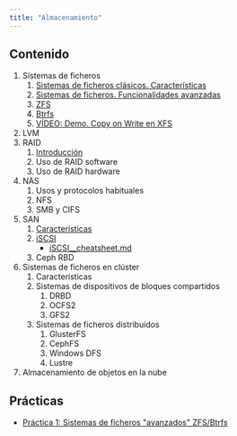 ```yaml
---
title: "Almacenamiento"
---
```


## Contenido

1. Sistemas de ficheros
    1. [Sistemas de ficheros clásicos. Características](https://github.com/albertomolina/beamer-focus/raw/main/sist-ficheros.pdf)
	1. [Sistemas de ficheros. Funcionalidades avanzadas](https://github.com/albertomolina/beamer-focus/raw/main/sist-ficheros-2.pdf)
	1. [ZFS](https://github.com/albertomolina/beamer-focus/raw/main/zfs.pdf)
	1. [Btrfs](https://github.com/albertomolina/beamer-focus/raw/main/btrfs.pdf)
	1. [VÍDEO: Demo. Copy on Write en XFS](https://youtu.be/sfcbHu5_in4)
1. LVM
1. RAID
    1. [Introducción](https://github.com/albertomolina/beamer-focus/raw/main/raid.pdf)
    1. Uso de RAID software
    1. Uso de RAID hardware
1. NAS
    1. Usos y protocolos habituales
	1. NFS
	1. SMB y CIFS
1. SAN
    1. [Características](https://github.com/albertomolina/beamer-focus/raw/main/san.pdf)
    1. [iSCSI](https://github.com/albertomolina/beamer-focus/raw/main/iscsi.pdf)
        * [iSCSI__cheatsheet.md](https://gist.github.com/albertomolina/6c621aee3f80c5e7baf3c111df670cf0)
	1. Ceph RBD
1. Sistemas de ficheros en clúster
    1. Características
	1. Sistemas de dispositivos de bloques compartidos
	    1. DRBD
	    1. OCFS2
		1. GFS2
	1. Sistemas de ficheros distribuidos
	    1. GlusterFS
		1. CephFS
		1. Windows DFS
		1. Lustre
1. Almacenamiento de objetos en la nube

## Prácticas

* [Práctica 1: Sistemas de ficheros "avanzados" ZFS/Btrfs](practica1.html)